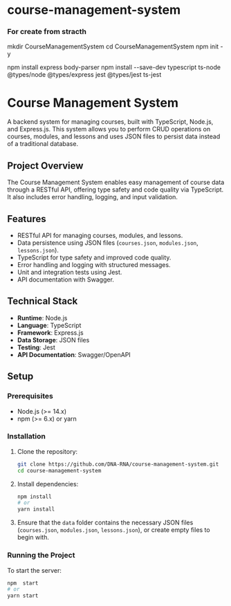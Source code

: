 # course-management-system
 
### For create from stracth 
mkdir CourseManagementSystem
cd CourseManagementSystem
npm init -y

npm install express body-parser
npm install --save-dev typescript ts-node @types/node @types/express jest @types/jest ts-jest

# Course Management System

A backend system for managing courses, built with TypeScript, Node.js, and Express.js. This system allows you to perform CRUD operations on courses, modules, and lessons and uses JSON files to persist data instead of a traditional database.

## Project Overview

The Course Management System enables easy management of course data through a RESTful API, offering type safety and code quality via TypeScript. It also includes error handling, logging, and input validation.

## Features

- RESTful API for managing courses, modules, and lessons.
- Data persistence using JSON files (`courses.json`, `modules.json`, `lessons.json`).
- TypeScript for type safety and improved code quality.
- Error handling and logging with structured messages.
- Unit and integration tests using Jest.
- API documentation with Swagger.

## Technical Stack

- **Runtime**: Node.js
- **Language**: TypeScript
- **Framework**: Express.js
- **Data Storage**: JSON files
- **Testing**: Jest
- **API Documentation**: Swagger/OpenAPI

## Setup

### Prerequisites

- Node.js (>= 14.x)
- npm (>= 6.x) or yarn

### Installation

1. Clone the repository:

    ```bash
    git clone https://github.com/DNA-RNA/course-management-system.git
    cd course-management-system
    ```

2. Install dependencies:

    ```bash
    npm install
    # or
    yarn install
    ```

3. Ensure that the `data` folder contains the necessary JSON files (`courses.json`, `modules.json`, `lessons.json`), or create empty files to begin with.


### Running the Project

To start the server:

```bash
npm  start
# or
yarn start

